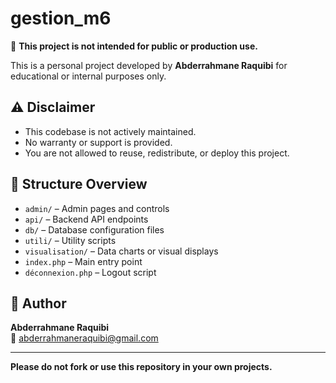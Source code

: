 # gestion_m6

🚫 **This project is not intended for public or production use.**

This is a personal project developed by **Abderrahmane Raquibi** for educational or internal purposes only.

## ⚠️ Disclaimer

- This codebase is not actively maintained.
- No warranty or support is provided.
- You are not allowed to reuse, redistribute, or deploy this project.

## 📁 Structure Overview

- `admin/` – Admin pages and controls
- `api/` – Backend API endpoints
- `db/` – Database configuration files
- `utili/` – Utility scripts
- `visualisation/` – Data charts or visual displays
- `index.php` – Main entry point
- `déconnexion.php` – Logout script

## 👤 Author

**Abderrahmane Raquibi**  
📧 [abderrahmaneraquibi@gmail.com](mailto:abderrahmaneraquibi@gmail.com)

---

**Please do not fork or use this repository in your own projects.**
